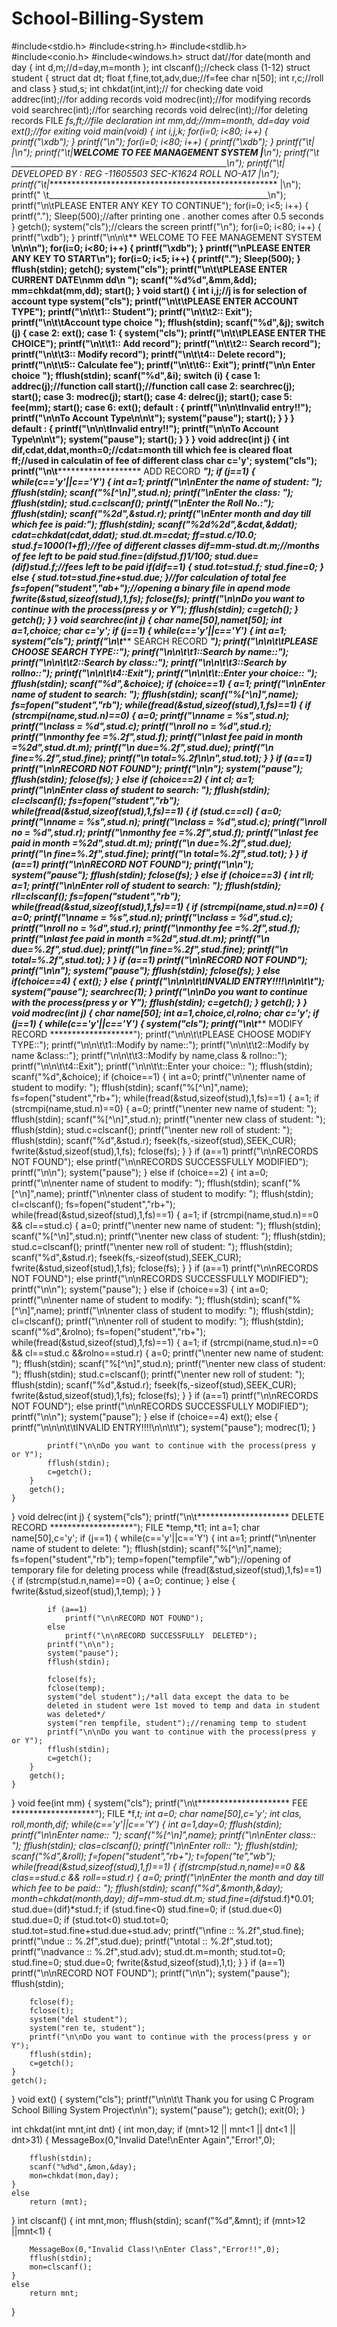 # School-Billing-System
#include<stdio.h>
#include<string.h>
#include<stdlib.h>
#include<conio.h>
#include<windows.h>
struct dat//for date(month and day
{
    int d,m;//d=day,m=month
};
int clscanf();//check class (1-12)
struct student
{
    struct dat dt;
    float f,fine,tot,adv,due;//f=fee
    char n[50];
    int r,c;//roll and class
} stud,s;
int chkdat(int,int);// for checking date
void addrec(int);//for adding records
void modrec(int);//for modifying records
void searchrec(int);//for searching records
void delrec(int);//for deleting records
FILE *fs,*ft;//file declaration
int mm,dd;//mm=month, dd=day
void ext();//for exiting
void main(void)
{
    int i,j,k;
    for(i=0; i<80; i++)
    {
        printf("\xdb");
    }
    printf("\n");
    for(i=0; i<80; i++)
    {
        printf("\xdb");
    }
    printf("\t|                                                      |\n");
    printf("\t|**WELCOME TO FEE MANAGEMENT SYSTEM |**\n");
    printf("\t ______________________________________________________\n");
    printf("\t| DEVELOPED BY : REG -11605503 SEC-K1624  ROLL NO-A17  |\n");
    printf("\t|****************************************************** |\n");
    printf(" \t_______________________________________________________\n");
    printf("\n\tPLEASE ENTER ANY KEY TO CONTINUE");
    for(i=0; i<5; i++)
    {
        printf(".");
        Sleep(500);//after printing one . another comes after 0.5 seconds
    }
    getch();
    system("cls");//clears the screen
    printf("\n");
    for(i=0; i<80; i++)
    {
        printf("\xdb");
    }
    printf("\n\n\t** WELCOME TO FEE MANAGEMENT SYSTEM **\n\n\n");
    for(i=0; i<80; i++)
    {
        printf("\xdb");
    }
    printf("\nPLEASE ENTER ANY KEY TO START\n");
    for(i=0; i<5; i++)
    {
        printf(".");
        Sleep(500);
    }
    fflush(stdin);
    getch();
    system("cls");
    printf("\n\t\tPLEASE ENTER CURRENT DATE\nmm dd\n ");
    scanf("%d%d",&mm,&dd);
    mm=chkdat(mm,dd);
    start();
}
void start()
{
    int i,j;//j is for selection of account type
    system("cls");
    printf("\n\t\tPLEASE ENTER ACCOUNT TYPE");
    printf("\n\t\t1:: Student");
    printf("\n\t\t2:: Exit");
    printf("\n\t\tAccount type choice  ");
    fflush(stdin);
    scanf("%d",&j);
    switch (j)
    {
    case 2:
        ext();
    case 1:
    {
        system("cls");
        printf("\n\t\tPLEASE ENTER THE CHOICE");
        printf("\n\t\t1:: Add record");
        printf("\n\t\t2:: Search record");
        printf("\n\t\t3:: Modify record");
        printf("\n\t\t4:: Delete record");
        printf("\n\t\t5:: Calculate fee");
        printf("\n\t\t6:: Exit");
        printf("\n\n Enter choice  ");
        fflush(stdin);
        scanf("%d",&i);
        switch (i)
        {
        case 1:
            addrec(j);//function call
            start();//function call
        case 2:
            searchrec(j);
            start();
        case 3:
            modrec(j);
            start();
        case 4:
            delrec(j);
            start();
        case 5:
            fee(mm);
            start();
        case 6:
            ext();
        default :
        {
            printf("\n\n\tInvalid entry!!");
            printf("\n\nTo Account Type\n\n\t");
            system("pause");
            start();
        }
        }
    }
    default :
    {
        printf("\n\n\tInvalid entry!!");
        printf("\n\nTo Account Type\n\n\t");
        system("pause");
        start();
    }
    }
}
void addrec(int j)
{
    int dif,cdat,ddat,month=0;//cdat=month till which fee is cleared
    float ff;//used in calculatin of fee of different class
    char c='y';
    system("cls");
    printf("\n\t*********************          ADD RECORD       *******************");
    if (j==1)
    {
        while(c=='y'||c=='Y')
        {
            int a=1;
            printf("\n\nEnter the name of student: ");
            fflush(stdin);
            scanf("%[^\n]",stud.n);
            printf("\nEnter the class: ");
            fflush(stdin);
            stud.c=clscanf();
            printf("\nEnter the Roll No.:");
            fflush(stdin);
            scanf("%2d",&stud.r);
            printf("\nEnter month and day till which fee is paid:");
            fflush(stdin);
            scanf("%2d%2d",&cdat,&ddat);
            cdat=chkdat(cdat,ddat);
            stud.dt.m=cdat;
            ff=stud.c/10.0;
            stud.f=1000*(1+ff);//fee of different classes
            dif=mm-stud.dt.m;//months of fee left to be paid
            stud.fine=(dif*stud.f)*1/100;
            stud.due=(dif)*stud.f;//fees left to be paid
            if(dif==1)
            {
                stud.tot=stud.f;
                stud.fine=0;
            }
            else
            {
                stud.tot=stud.fine+stud.due;
            }//for calculation of total fee
            fs=fopen("student","ab+");//opening a binary file in apend mode
            fwrite(&stud,sizeof(stud),1,fs);
            fclose(fs);
            printf("\n\nDo you want to continue with the process(press y or Y");
            fflush(stdin);
            c=getch();
        }
        getch();
    }
}
void searchrec(int j)
{
    char name[50],namet[50];
    int a=1,choice;
    char c='y';
    if (j==1)
    {
        while(c=='y'||c=='Y')
        {
            int a=1;
            system("cls");
            printf("\n\t*********************   SEARCH RECORD     *******************");
            printf("\n\n\t\tPLEASE CHOOSE SEARCH TYPE::");
            printf("\n\n\t\t1::Search by name::");
            printf("\n\n\t\t2::Search by class::");
            printf("\n\n\t\t3::Search by rollno::");
            printf("\n\n\t\t4::Exit");
            printf("\n\n\t\t::Enter your choice:: ");
            fflush(stdin);
            scanf("%d",&choice);
            if (choice==1)
            {
                a=1;
                printf("\n\nEnter name of student to search: ");
                fflush(stdin);
                scanf("%[^\n]",name);
                fs=fopen("student","rb");
                while(fread(&stud,sizeof(stud),1,fs)==1)
                {
                    if (strcmpi(name,stud.n)==0)
                    {
                        a=0;
                        printf("\nname = %s",stud.n);
                        printf("\nclass = %d",stud.c);
                        printf("\nroll no = %d",stud.r);
                        printf("\nmonthy fee =%.2f",stud.f);
                        printf("\nlast fee paid in month =%2d",stud.dt.m);
                        printf("\n due=%.2f",stud.due);
                        printf("\n fine=%.2f",stud.fine);
                        printf("\n total=%.2f\n\n",stud.tot);
                    }
                }
                if (a==1)
                    printf("\n\nRECORD NOT FOUND");
                printf("\n\n");
                system("pause");
                fflush(stdin);
                fclose(fs);
            }
            else if (choice==2)
            {
                int cl;
                a=1;
                printf("\n\nEnter class of student to search: ");
                fflush(stdin);
                cl=clscanf();
                fs=fopen("student","rb");
                while(fread(&stud,sizeof(stud),1,fs)==1)
                {
                    if (stud.c==cl)
                    {
                        a=0;
                        printf("\nname = %s",stud.n);
                        printf("\nclass = %d",stud.c);
                        printf("\nroll no = %d",stud.r);
                        printf("\nmonthy fee =%.2f",stud.f);
                        printf("\nlast fee paid in month =%2d",stud.dt.m);
                        printf("\n due=%.2f",stud.due);
                        printf("\n fine=%.2f",stud.fine);
                        printf("\n total=%.2f",stud.tot);
                    }
                }
                if (a==1)
                    printf("\n\nRECORD NOT FOUND");
                printf("\n\n");
                system("pause");
                fflush(stdin);
                fclose(fs);
            }
            else if (choice==3)
            {
                int rll;
                a=1;
                printf("\n\nEnter roll of student to search: ");
                fflush(stdin);
                rll=clscanf();
                fs=fopen("student","rb");
                while(fread(&stud,sizeof(stud),1,fs)==1)
                {
                    if (strcmpi(name,stud.n)==0)
                    {
                        a=0;
                        printf("\nname = %s",stud.n);
                        printf("\nclass = %d",stud.c);
                        printf("\nroll no = %d",stud.r);
                        printf("\nmonthy fee =%.2f",stud.f);
                        printf("\nlast fee paid in month =%2d",stud.dt.m);
                        printf("\n due=%.2f",stud.due);
                        printf("\n fine=%.2f",stud.fine);
                        printf("\n total=%.2f",stud.tot);
                    }
                }
                if (a==1)
                    printf("\n\nRECORD NOT FOUND");
                printf("\n\n");
                system("pause");
                fflush(stdin);
                fclose(fs);
            }
            else if(choice==4)
            {
                ext();
            }
            else
            {
                printf("\n\n\n\t\tINVALID ENTRY!!!!\n\n\t\t");
                system("pause");
                searchrec(1);
            }
            printf("\n\nDo you want to continue with the process(press y or Y");
            fflush(stdin);
            c=getch();
        }
        getch();
    }
}
void modrec(int j)
{
    char name[50];
    int a=1,choice,cl,rolno;
    char c='y';
    if (j==1)
    {
        while(c=='y'||c=='Y')
        {
            system("cls");
            printf("\n\t*********************   MODIFY RECORD     *******************");
            printf("\n\n\t\tPLEASE CHOOSE MODIFY TYPE::");
            printf("\n\n\t\t1::Modify by name::");
            printf("\n\n\t\t2::Modify by name &class::");
            printf("\n\n\t\t3::Modify by name,class & rollno::");
            printf("\n\n\t\t4::Exit");
            printf("\n\n\t\t::Enter your choice:: ");
            fflush(stdin);
            scanf("%d",&choice);
            if (choice==1)
            {
                int a=0;
                printf("\n\nenter name of student to modify: ");
                fflush(stdin);
                scanf("%[^\n]",name);
                fs=fopen("student","rb+");
                while(fread(&stud,sizeof(stud),1,fs)==1)
                {
                    a=1;
                    if (strcmpi(name,stud.n)==0)
                    {
                        a=0;
                        printf("\nenter new name of student: ");
                        fflush(stdin);
                        scanf("%[^\n]",stud.n);
                        printf("\nenter new class of student: ");
                        fflush(stdin);
                        stud.c=clscanf();
                        printf("\nenter new roll of student: ");
                        fflush(stdin);
                        scanf("%d",&stud.r);
                        fseek(fs,-sizeof(stud),SEEK_CUR);
                        fwrite(&stud,sizeof(stud),1,fs);
                        fclose(fs);
                    }
                }
                if (a==1)
                    printf("\n\nRECORDS NOT FOUND");
                else
                    printf("\n\nRECORDS SUCCESSFULLY  MODIFIED");
                printf("\n\n");
                system("pause");
            }
            else if (choice==2)
            {
                int a=0;
                printf("\n\nenter name of student to modify: ");
                fflush(stdin);
                scanf("%[^\n]",name);
                printf("\n\nenter class of student to modify: ");
                fflush(stdin);
                cl=clscanf();
                fs=fopen("student","rb+");
                while(fread(&stud,sizeof(stud),1,fs)==1)
                {
                    a=1;
                    if (strcmpi(name,stud.n)==0 && cl==stud.c)
                    {
                        a=0;
                        printf("\nenter new name of student: ");
                        fflush(stdin);
                        scanf("%[^\n]",stud.n);
                        printf("\nenter new class of student: ");
                        fflush(stdin);
                        stud.c=clscanf();
                        printf("\nenter new roll of student: ");
                        fflush(stdin);
                        scanf("%d",&stud.r);
                        fseek(fs,-sizeof(stud),SEEK_CUR);
                        fwrite(&stud,sizeof(stud),1,fs);
                        fclose(fs);
                    }
                }
                if (a==1)
                    printf("\n\nRECORDS NOT FOUND");
                else
                    printf("\n\nRECORDS SUCCESSFULLY  MODIFIED");
                printf("\n\n");
                system("pause");
            }
            else if (choice==3)
            {
                int a=0;
                printf("\n\nenter name of student to modify: ");
                fflush(stdin);
                scanf("%[^\n]",name);
                printf("\n\nenter class of student to modify: ");
                fflush(stdin);
                cl=clscanf();
                printf("\n\nenter roll of student to modify: ");
                fflush(stdin);
                scanf("%d",&rolno);
                fs=fopen("student","rb+");
                while(fread(&stud,sizeof(stud),1,fs)==1)
                {
                    a=1;
                    if (strcmpi(name,stud.n)==0 && cl==stud.c &&rolno==stud.r)
                    {
                        a=0;
                        printf("\nenter new name of student: ");
                        fflush(stdin);
                        scanf("%[^\n]",stud.n);
                        printf("\nenter new class of student: ");
                        fflush(stdin);
                        stud.c=clscanf();
                        printf("\nenter new roll of student: ");
                        fflush(stdin);
                        scanf("%d",&stud.r);
                        fseek(fs,-sizeof(stud),SEEK_CUR);
                        fwrite(&stud,sizeof(stud),1,fs);
                        fclose(fs);
                    }
                }
                if (a==1)
                    printf("\n\nRECORDS NOT FOUND");
                else
                    printf("\n\nRECORDS SUCCESSFULLY  MODIFIED");
                printf("\n\n");
                system("pause");
            }
            else if (choice==4) ext();
            else
            {
                printf("\n\n\n\t\tINVALID ENTRY!!!!\n\n\t\t");
                system("pause");
                modrec(1);
            }

            printf("\n\nDo you want to continue with the process(press y or Y");
            fflush(stdin);
            c=getch();
        }
        getch();
    }
}
void delrec(int j)
{
    system("cls");
    printf("\n\t*********************          DELETE RECORD     *******************");
    FILE *temp,*t1;
    int a=1;
    char name[50],c='y';
    if (j==1)
    {
        while(c=='y'||c=='Y')
        {
            int a=1;
            printf("\n\nenter name of student to delete: ");
            fflush(stdin);
            scanf("%[^\n]",name);
            fs=fopen("student","rb");
            temp=fopen("tempfile","wb");//opening of temporary file for deleting process
            while (fread(&stud,sizeof(stud),1,fs)==1)
            {
                if (strcmp(stud.n,name)==0)
                {
                    a=0;
                    continue;
                }
                else
                {
                    fwrite(&stud,sizeof(stud),1,temp);
                }
            }

            if (a==1)
                printf("\n\nRECORD NOT FOUND");
            else
                printf("\n\nRECORD SUCCESSFULLY  DELETED");
            printf("\n\n");
            system("pause");
            fflush(stdin);

            fclose(fs);
            fclose(temp);
            system("del student");/*all data except the data to be
            deleted in student were 1st moved to temp and data in student
            was deleted*/
            system("ren tempfile, student");//renaming temp to student
            printf("\n\nDo you want to continue with the process(press y or Y");
            fflush(stdin);
            c=getch();
        }
        getch();
    }
}
void fee(int mm)
{
    system("cls");
    printf("\n\t*********************          FEE     *******************");
    FILE *f,*t;
    int a=0;
    char name[50],c='y';
    int clas, roll,month,dif;
    while(c=='y'||c=='Y')
    {
        int a=1,day=0;
        fflush(stdin);
        printf("\n\nEnter name:: ");
        scanf("%[^\n]",name);
        printf("\n\nEnter class:: ");
        fflush(stdin);
        clas=clscanf();
        printf("\n\nEnter roll:: ");
        fflush(stdin);
        scanf("%d",&roll);
        f=fopen("student","rb+");
        t=fopen("te","wb");
        while(fread(&stud,sizeof(stud),1,f)==1)
        {
            if(strcmp(stud.n,name)==0 && clas==stud.c && roll==stud.r)
            {
                a=0;
                printf("\n\nEnter the month and day till which fee to be paid:: ");
                fflush(stdin);
                scanf("%d",&month,&day);
                month=chkdat(month,day);
                dif=mm-stud.dt.m;
                stud.fine=(dif*stud.f)*0.01;
                stud.due=(dif)*stud.f;
                if (stud.fine<0) stud.fine=0;
                if (stud.due<0) stud.due=0;
                if (stud.tot<0) stud.tot=0;
                stud.tot=stud.fine+stud.due+stud.adv;
                printf("\nfine :: %.2f",stud.fine);
                printf("\ndue :: %.2f",stud.due);
                printf("\ntotal :: %.2f",stud.tot);
                printf("\nadvance :: %.2f",stud.adv);
                stud.dt.m=month;
                stud.tot=0;
                stud.fine=0;
                stud.due=0;
                fwrite(&stud,sizeof(stud),1,t);
            }
        }
        if (a==1)
            printf("\n\nRECORD NOT FOUND");
        printf("\n\n");
        system("pause");
        fflush(stdin);

        fclose(f);
        fclose(t);
        system("del student");
        system("ren te, student");
        printf("\n\nDo you want to continue with the process(press y or Y");
        fflush(stdin);
        c=getch();
    }
    getch();
}
void ext()
{
system("cls");
    printf("\n\n\t\t Thank you for using C Program School Billing System Project\n\n");
    system("pause");
    getch();
	exit(0);
}

int chkdat(int mnt,int dnt)
{
    int mon,day;
    if (mnt>12 || mnt<1 || dnt<1 || dnt>31)
    {
        MessageBox(0,"Invalid Date!\nEnter Again","Error!",0);

        fflush(stdin);
        scanf("%d%d",&mon,&day);
        mon=chkdat(mon,day);
    }
    else
        return (mnt);
}
int clscanf()
{
    int mnt,mon;
    fflush(stdin);
    scanf("%d",&mnt);
    if (mnt>12 ||mnt<1)
    {

        MessageBox(0,"Invalid Class!\nEnter Class","Error!!",0);
        fflush(stdin);
        mon=clscanf();
    }
    else
        return mnt;
}
